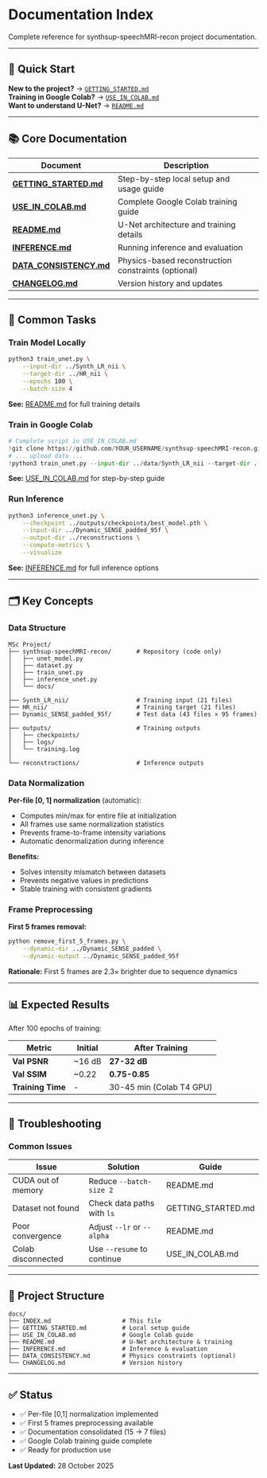 # Documentation Index

Complete reference for synthsup-speechMRI-recon project documentation.

---

## 🚀 Quick Start

**New to the project?** → [`GETTING_STARTED.md`](GETTING_STARTED.md)  
**Training in Google Colab?** → [`USE_IN_COLAB.md`](USE_IN_COLAB.md)  
**Want to understand U-Net?** → [`README.md`](README.md)

---

## 📚 Core Documentation

| Document | Description |
|----------|-------------|
| **[GETTING_STARTED.md](GETTING_STARTED.md)** | Step-by-step local setup and usage guide |
| **[USE_IN_COLAB.md](USE_IN_COLAB.md)** | Complete Google Colab training guide |
| **[README.md](README.md)** | U-Net architecture and training details |
| **[INFERENCE.md](INFERENCE.md)** | Running inference and evaluation |
| **[DATA_CONSISTENCY.md](DATA_CONSISTENCY.md)** | Physics-based reconstruction constraints (optional) |
| **[CHANGELOG.md](CHANGELOG.md)** | Version history and updates |

---

## 🎯 Common Tasks

### Train Model Locally

```bash
python3 train_unet.py \
    --input-dir ../Synth_LR_nii \
    --target-dir ../HR_nii \
    --epochs 100 \
    --batch-size 4
```

**See:** [README.md](README.md) for full training details

### Train in Google Colab

```python
# Complete script in USE_IN_COLAB.md
!git clone https://github.com/YOUR_USERNAME/synthsup-speechMRI-recon.git
# ... upload data ...
!python3 train_unet.py --input-dir ../data/Synth_LR_nii --target-dir ../data/HR_nii
```

**See:** [USE_IN_COLAB.md](USE_IN_COLAB.md) for step-by-step guide

### Run Inference

```bash
python3 inference_unet.py \
    --checkpoint ../outputs/checkpoints/best_model.pth \
    --input-dir ../Dynamic_SENSE_padded_95f \
    --output-dir ../reconstructions \
    --compute-metrics \
    --visualize
```

**See:** [INFERENCE.md](INFERENCE.md) for full inference options

---

## 🗂️ Key Concepts

### Data Structure

```
MSc Project/
├── synthsup-speechMRI-recon/       # Repository (code only)
│   ├── unet_model.py
│   ├── dataset.py
│   ├── train_unet.py
│   ├── inference_unet.py
│   └── docs/
│
├── Synth_LR_nii/                   # Training input (21 files)
├── HR_nii/                         # Training target (21 files)
├── Dynamic_SENSE_padded_95f/       # Test data (43 files × 95 frames)
│
├── outputs/                        # Training outputs
│   ├── checkpoints/
│   ├── logs/
│   └── training.log
│
└── reconstructions/                # Inference outputs
```

### Data Normalization

**Per-file [0, 1] normalization** (automatic):
- Computes min/max for entire file at initialization
- All frames use same normalization statistics
- Prevents frame-to-frame intensity variations
- Automatic denormalization during inference

**Benefits:**
- Solves intensity mismatch between datasets
- Prevents negative values in predictions
- Stable training with consistent gradients

### Frame Preprocessing

**First 5 frames removal:**
```bash
python remove_first_5_frames.py \
    --dynamic-dir ../Dynamic_SENSE_padded \
    --dynamic-output ../Dynamic_SENSE_padded_95f
```

**Rationale:** First 5 frames are 2.3× brighter due to sequence dynamics

---

## 📊 Expected Results

After 100 epochs of training:

| Metric | Initial | After Training |
|--------|---------|----------------|
| **Val PSNR** | ~16 dB | **27-32 dB** |
| **Val SSIM** | ~0.22 | **0.75-0.85** |
| **Training Time** | - | 30-45 min (Colab T4 GPU) |

---

## 🔧 Troubleshooting

### Common Issues

| Issue | Solution | Guide |
|-------|----------|-------|
| CUDA out of memory | Reduce `--batch-size 2` | README.md |
| Dataset not found | Check data paths with `ls` | GETTING_STARTED.md |
| Poor convergence | Adjust `--lr` or `--alpha` | README.md |
| Colab disconnected | Use `--resume` to continue | USE_IN_COLAB.md |

---

## 📖 Project Structure

```
docs/
├── INDEX.md                    # This file
├── GETTING_STARTED.md          # Local setup guide
├── USE_IN_COLAB.md             # Google Colab guide
├── README.md                   # U-Net architecture & training
├── INFERENCE.md                # Inference & evaluation
├── DATA_CONSISTENCY.md         # Physics constraints (optional)
└── CHANGELOG.md                # Version history
```

---

## ✅ Status

- ✅ Per-file [0,1] normalization implemented
- ✅ First 5 frames preprocessing available
- ✅ Documentation consolidated (15 → 7 files)
- ✅ Google Colab training guide complete
- ✅ Ready for production use

**Last Updated:** 28 October 2025

````
